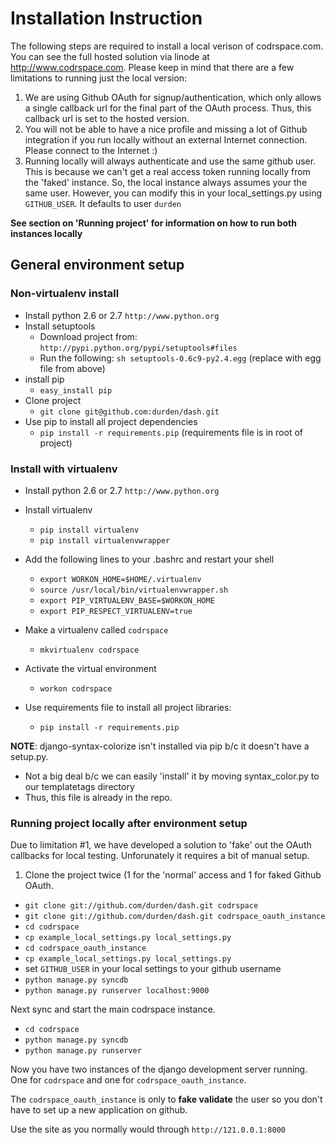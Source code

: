 # Installation Instruction

The following steps are required to install a local verison of codrspace.com.
You can see the full hosted solution via linode at http://www.codrspace.com.
Please keep in mind that there are a few limitations to running just the local
version:

1. We are using Github OAuth for signup/authentication, which only allows a
   single callback url for the final part of the OAuth process.  Thus, this
   callback url is set to the hosted version.
2. You will not be able to have a nice profile and missing a lot of Github
   integration if you run locally without an external Internet connection.
   Please connect to the Internet :)
3. Running locally will always authenticate and use the same github user.
   This is because we can't get a real access token running
   locally from the 'faked' instance.  So, the local instance always
   assumes your the same user.  However, you can modify this in your
   local_settings.py using `GITHUB_USER`. It defaults to user `durden`

**See section on 'Running project' for information on how to run both instances locally**

## General environment setup

### Non-virtualenv install

- Install python 2.6 or 2.7 `http://www.python.org`
- Install setuptools
    - Download project from: `http://pypi.python.org/pypi/setuptools#files`
    - Run the following: `sh setuptools-0.6c9-py2.4.egg` (replace with egg file from above)
- install pip
    - `easy_install pip`
- Clone project
    - `git clone git@github.com:durden/dash.git`
- Use pip to install all project dependencies
    - `pip install -r requirements.pip` (requirements file is in root of project)

### Install with virtualenv

- Install python 2.6 or 2.7 `http://www.python.org`
- Install virtualenv
    - `pip install virtualenv`
    - `pip install virtualenvwrapper`
- Add the following lines to your .bashrc and restart your shell

    - `export WORKON_HOME=$HOME/.virtualenv`
    - `source /usr/local/bin/virtualenvwrapper.sh`
    - `export PIP_VIRTUALENV_BASE=$WORKON_HOME`
    - `export PIP_RESPECT_VIRTUALENV=true`

- Make a virtualenv called `codrspace`
    - `mkvirtualenv codrspace`
- Activate the virtual environment
    - `workon codrspace`
- Use requirements file to install all project libraries:
    - `pip install -r requirements.pip`

**NOTE**: django-syntax-colorize isn't installed via pip b/c it doesn't have a setup.py.
- Not a big deal b/c we can easily 'install' it by moving syntax_color.py
  to our templatetags directory
- Thus, this file is already in the repo.

### Running project locally after environment setup

Due to limitation #1, we have developed a solution to 'fake' out the OAuth
callbacks for local testing.  Unforunately it requires a bit of manual setup.

1. Clone the project twice (1 for the 'normal' access and 1 for faked Github OAuth.

  - `git clone git://github.com/durden/dash.git codrspace`
  - `git clone git://github.com/durden/dash.git codrspace_oauth_instance`
  - `cd codrspace`
  - `cp example_local_settings.py local_settings.py`
  - `cd codrspace_oauth_instance`
  - `cp example_local_settings.py local_settings.py`
  - set `GITHUB_USER` in your local settings to your github username
  - `python manage.py syncdb`
  - `python manage.py runserver localhost:9000`

Next sync and start the main codrspace instance.

  - `cd codrspace`
  - `python manage.py syncdb`
  - `python manage.py runserver`

Now you have two instances of the django development server running.
One for `codrspace` and one for `codrspace_oauth_instance`. 

The `codrspace_oauth_instance` is only to **fake validate** the user so you don't 
have to set up a new application on github. 

Use the site as you normally would through `http://121.0.0.1:8000`
